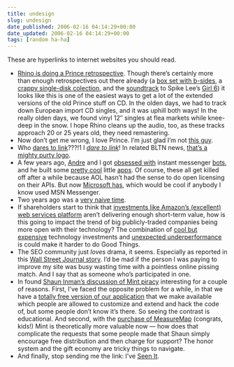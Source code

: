 ```yaml
---
title: undesign
slug: undesign
date_published: 2006-02-16 04:14:29+00:00
date_updated: 2006-02-16 04:14:29+00:00
tags: [random ha-ha]
---
```

These are hyperlinks to internet websites you should read.

- [Rhino is doing a Prince retrospective](http://www.rhinorecords.com/store/ProductDetail.lasso?Number=73381). Though there’s certainly more than enough retrospectives out there already (a [box set with b-sides](http://www.amazon.com/exec/obidos/ASIN/B000002MNF/2020-20), a [crappy single-disk colection](http://www.amazon.com/exec/obidos/ASIN/B00005M989/2020-20), and the [soundtrack](http://www.amazon.com/exec/obidos/ASIN/B000002N7J/2020-20) to Spike Lee’s [Girl 6](http://www.amazon.com/exec/obidos/ASIN/B000DZ95HG/2020-20)) it looks like this is one of the easiest ways to get a lot of the extended versions of the old Prince stuff on CD. In the olden days, we had to track down European import CD singles, and it was uphill both ways! In the really olden days, we found vinyl 12″ singles at flea markets while knee-deep in the snow. I hope Rhino cleans up the audio, too, as these tracks approach 20 or 25 years old, they need remastering.
- Now don’t get me wrong, I love Prince. I’m just glad I’m not [this guy](http://www.tri-cityherald.com/tch/local/story/7421183p-7332563c.html).
- Who [dares to link](http://weblog.philringnalda.com/2006/02/01/nice-gorilla-whats-he-weigh#comment-13217)???!1 I [*dare to link*](http://diveintomark.org/archives/2004/02/04/incompatible-rss)! In related BLTN news, [that’s a mighty purty logo](http://www.majordojo.com/2006/02/a_new_logo_for_1.php).
- A few years ago, [Andre](http://notes.torrez.org) and I got [obsessed with](/2001/07/24/of_course_my_t) instant messenger [bots](/2001/08/02/botmania_contin), and he built some [pretty cool](/2001/07/28/i_told_you_ther) little [apps](/2001/08/15/eeeenteresting). Of course, these all get killed off after a while because AOL hasn’t had the sense to do open licensing on their APIs. But now [Microsoft has](http://blogs.msdn.com/alfredth/archive/2006/02/03/make_your_own_bot.aspx), which would be cool if anybody I know used MSN Messenger.
- Two years ago was a [very naive time](/2004/01/04/googlebot_the_n).
- If shareholders start to think that [investments like Amazon’s (excellent) web services platform](http://www.businessweek.com/technology/content/feb2006/tc20060203_222987.htm) aren’t delivering enough short-term value, how is this going to impact the trend of big publicly-traded companies being more open with their technology? The combination of [cool but expensive](http://www.kokogiak.com/gedankengang/2006/02/valentine-to-yahoo.html) technology investments and [unexpected underperformance](http://www.micropersuasion.com/2006/01/web_20_doesnt_m.html) is could make it harder to do Good Things.
- The SEO community just *loves* drama, it seems. Especially as reported in this [Wall Street Journal story](http://online.wsj.com/public/article/SB113995925243274011.html?mod=todays_free_feature). I’d be mad if the person I was paying to improve my site was busy wasting time with a pointless online pissing match. And I say that as someone who’s participated in one.
- In found [Shaun Inman’s discussion of Mint piracy](http://www.shauninman.com/plete/2006/02/flagrant-piracy-of-mint) interesting for a couple of reasons. First, I’ve faced the opposite problem for a while, in that we have a [totally free version of our application](http://www.sixapart.com/movabletype/) that we make available which people are allowed to customize and extend and hack the code of, but some people don’t know it’s there. So seeing the contrast is educational. And second, with the [purchase of MeasureMap](http://googleblog.blogspot.com/2006/02/here-comes-measure-map.html) (congrats, kids!) Mint is theoretically more valuable now — how does that complicate the requests that some people made that Shaun simply encourage free distribution and then charge for support? The honor system and the gift economy are tricky things to navigate.
- And finally, stop sending me the link: I’ve [Seen It](http://store.muledesign.com/shirts/seenit.php).
